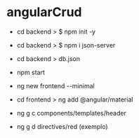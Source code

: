 # angularCrud

<!-- Criei o package.json -->
* cd backend > $ npm init -y

<!-- Instalei a dependencia -->
* cd backend > $ npm i json-server 

<!-- Criei o arquivo db.json -->
* cd backend > db.json

<!-- Rodar o banco -->
* npm start

<!-- Criei o front end -->
* ng new frontend --minimal

<!-- Intalar angular material -->
* cd frontend > ng add @angular/material

<!-- Criar component header -->
* ng g c components/templates/header

<!-- Criar uma diretiva -->
* ng g d directives/red (exemplo)
